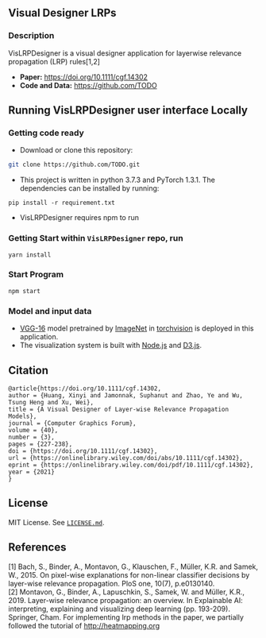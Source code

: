 ## Visual Designer LRPs
### Description
VisLRPDesigner is a visual designer application for layerwise relevance propagation (LRP) rules[1,2]
- **Paper:**  https://doi.org/10.1111/cgf.14302
- **Code and Data:** https://github.com/TODO


## Running VisLRPDesigner user interface Locally
### Getting code ready
- Download or clone this repository:
```bash
git clone https://github.com/TODO.git
```

- This project is written in python 3.7.3 and PyTorch 1.3.1. The dependencies can be installed by running:
```
pip install -r requirement.txt
```
- VisLRPDesigner requires npm to run


### Getting Start within `VisLRPDesigner` repo, run
```
yarn install
```
### Start Program
```
npm start
```
<!-- ### Packaging application
```
npm run package
```
### Make for production
```
npm run make
```

### Useful Resources
None -->


### Model and input data
- [VGG-16](https://arxiv.org/abs/1409.1556) model pretrained by [ImageNet](http://www.image-net.org/) in [torchvision](https://pytorch.org/) is deployed in this application.
- The visualization system is built with [Node.js](https://nodejs.org/en/) and [D3.js](https://d3js.org/).



## Citation
```
@article{https://doi.org/10.1111/cgf.14302,
author = {Huang, Xinyi and Jamonnak, Suphanut and Zhao, Ye and Wu, Tsung Heng and Xu, Wei},
title = {A Visual Designer of Layer-wise Relevance Propagation Models},
journal = {Computer Graphics Forum},
volume = {40},
number = {3},
pages = {227-238},
doi = {https://doi.org/10.1111/cgf.14302},
url = {https://onlinelibrary.wiley.com/doi/abs/10.1111/cgf.14302},
eprint = {https://onlinelibrary.wiley.com/doi/pdf/10.1111/cgf.14302},
year = {2021}
}

```
		

## License
MIT License. See [`LICENSE.md`](LICENSE.md).




## References
[1] Bach, S., Binder, A., Montavon, G., Klauschen, F., Müller, K.R. and Samek, W., 2015. On pixel-wise explanations for non-linear classifier decisions by layer-wise relevance propagation. PloS one, 10(7), p.e0130140.  
[2] Montavon, G., Binder, A., Lapuschkin, S., Samek, W. and Müller, K.R., 2019. Layer-wise relevance propagation: an overview. In Explainable AI: interpreting, explaining and visualizing deep learning (pp. 193-209). Springer, Cham. 
For implementing lrp methods in the paper, we partially followed the tutorial of http://heatmapping.org